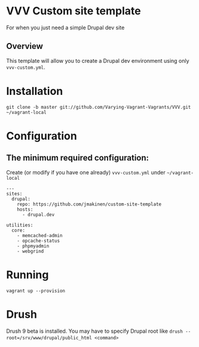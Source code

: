 # VVV Custom site template
For when you just need a simple Drupal dev site

## Overview
This template will allow you to create a Drupal dev environment using only `vvv-custom.yml`.


# Installation
`git clone -b master git://github.com/Varying-Vagrant-Vagrants/VVV.git ~/vagrant-local`

# Configuration

## The minimum required configuration:
Create (or modify if you have one already) `vvv-custom.yml` under `~/vagrant-local`
```
---
sites:
  drupal:
    repo: https://github.com/jmakinen/custom-site-template
    hosts:
      - drupal.dev

utilities:
  core:
    - memcached-admin
    - opcache-status
    - phpmyadmin
    - webgrind
```

# Running

```
vagrant up --provision
```

# Drush
Drush 9 beta is installed. You may have to specify Drupal root like
`drush --root=/srv/www/drupal/public_html <command>`
  
